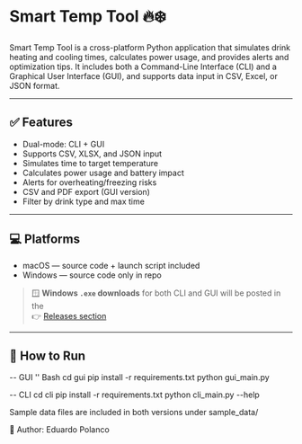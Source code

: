 # Smart Temp Tool 🔥❄️

Smart Temp Tool is a cross-platform Python application that simulates drink heating and cooling times, calculates power usage, and provides alerts and optimization tips. It includes both a Command-Line Interface (CLI) and a Graphical User Interface (GUI), and supports data input in CSV, Excel, or JSON format.

---

## ✅ Features

- Dual-mode: CLI + GUI
- Supports CSV, XLSX, and JSON input
- Simulates time to target temperature
- Calculates power usage and battery impact
- Alerts for overheating/freezing risks
- CSV and PDF export (GUI version)
- Filter by drink type and max time

---

## 💻 Platforms

- macOS — source code + launch script included  
- Windows — source code only in repo

> 🪟 **Windows `.exe` downloads** for both CLI and GUI will be posted in the  
👉 [Releases section](https://github.com/EduardoPolanco/Smart-Temp-Tool/releases)

---

## 🚀 How to Run

-- GUI
'' Bash
cd gui
pip install -r requirements.txt
python gui_main.py

-- CLI
cd cli
pip install -r requirements.txt
python cli_main.py --help

Sample data files are included in both versions under sample_data/

👤 Author:
Eduardo Polanco
